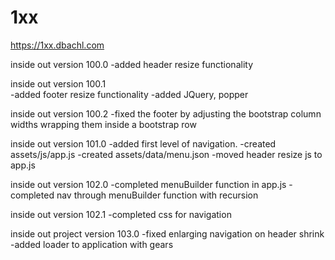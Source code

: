 # 1xx

https://1xx.dbachl.com

inside out version 100.0
  -added header resize functionality
  
inside out version 100.1  
  -added footer resize functionality
  -added JQuery, popper
  
inside out version 100.2
  -fixed the footer by adjusting the bootstrap column widths wrapping them inside a bootstrap row
  
inside out version 101.0
  -added first level of navigation. 
  -created assets/js/app.js 
  -created assets/data/menu.json
  -moved header resize js to app.js
  
inside out version 102.0
-completed menuBuilder function in app.js 
-completed nav through menuBuilder function with recursion

inside out version 102.1
-completed css for navigation

inside out project version 103.0
-fixed enlarging navigation on header shrink
-added loader to application with gears